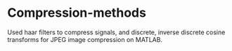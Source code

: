 # Compression-methods
Used haar filters to compress signals, and discrete, inverse discrete cosine transforms for JPEG image compression on MATLAB.

